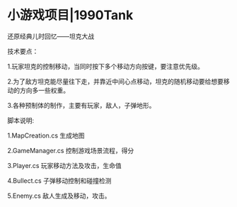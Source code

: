 # 小游戏项目|1990Tank

还原经典儿时回忆——坦克大战

技术要点：

1.玩家坦克的控制移动，当同时按下多个移动方向按键，要注意优先级。

2.为了敌方坦克能尽量往下走，并靠近中间心点移动，坦克的随机移动要给想要移动的方向多一些权重。

3.各种预制体的制作，主要有玩家，敌人，子弹地形。


脚本说明:

1.MapCreation.cs
生成地图

2.GameManager.cs
控制游戏场景流程，得分

3.Player.cs
玩家移动方法及攻击，生命值

4.Bullect.cs
子弹移动控制和碰撞检测

5.Enemy.cs
敌人生成及移动，攻击。


